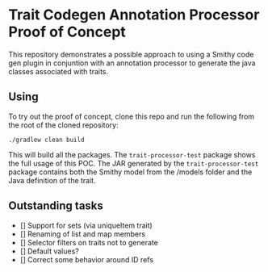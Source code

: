 # Trait Codegen Annotation Processor Proof of Concept 
This repository demonstrates a possible approach to using a Smithy code gen plugin in 
conjuntion with an annotation processor to generate the java classes associated with traits. 

## Using
To try out the proof of concept, clone this repo and run the following from the root of the cloned repository:
```
./gradlew clean build
```

This will build all the packages. The `trait-processor-test` package shows the full usage of this POC. 
The JAR generated by the `trait-processor-test` package contains both the Smithy model from the /models folder 
and the Java definition of the trait. 

## Outstanding tasks
- [] Support for sets (via uniqueItem trait)
- [] Renaming of list and map members
- [] Selector filters on traits not to generate
- [] Default values?
- [] Correct some behavior around ID refs